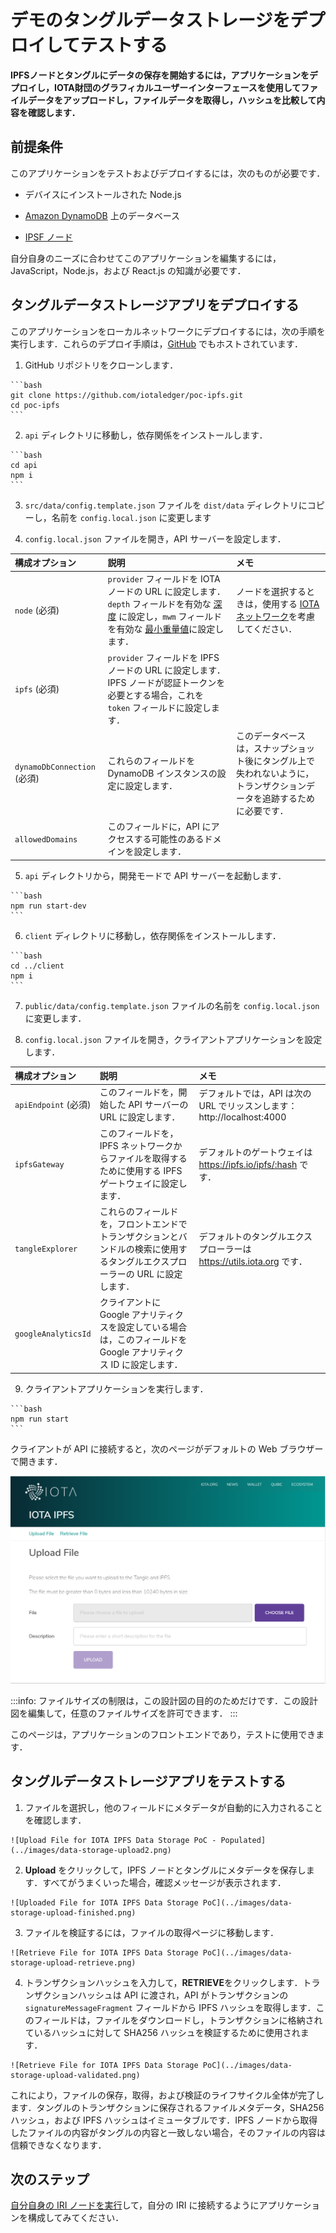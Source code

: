 # デモのタングルデータストレージをデプロイしてテストする
<!-- # Deploy and test the Tangle data storage demo -->

**IPFSノードとタングルにデータの保存を開始するには，アプリケーションをデプロイし，IOTA財団のグラフィカルユーザーインターフェースを使用してファイルデータをアップロードし，ファイルデータを取得し，ハッシュを比較して内容を確認します．**
<!-- **To start storing data in the IPFS node and the Tangle, deploy the application and use our graphical user interface to upload file data, retrieve file data, and compare hashes to verify the contents.** -->

## 前提条件
<!-- ## Prerequisites -->

このアプリケーションをテストおよびデプロイするには，次のものが必要です．
<!-- To test and deploy this application, you need the following: -->

- デバイスにインストールされた Node.js
<!-- - Node.js installed on your device -->
- [Amazon DynamoDB](https://aws.amazon.com/dynamodb/) 上のデータベース
<!-- - A database on [Amazon DynamoDB](https://aws.amazon.com/dynamodb/) -->
- [IPSF ノード](https://docs.ipfs.io/introduction/overview/)
<!-- - An [IPFS node](https://docs.ipfs.io/introduction/overview/) -->

自分自身のニーズに合わせてこのアプリケーションを編集するには，JavaScript，Node.js，および React.js の知識が必要です．
<!-- To edit this application for your own needs, you need knowledge of JavaScript, Node.js, and React.js. -->

## タングルデータストレージアプリをデプロイする
<!-- ## Deploy the Tangle data storage app -->

このアプリケーションをローカルネットワークにデプロイするには，次の手順を実行します．これらのデプロイ手順は，[GitHub](https://github.com/iotaledger/poc-ipfs/blob/master/README.md) でもホストされています．
<!-- To deploy this application on your local network, complete the following instructions. These deployment instructions are also hosted on [GitHub](https://github.com/iotaledger/poc-ipfs/blob/master/README.md). -->

1. GitHub リポジトリをクローンします．
  <!-- 1. Clone the GitHub repository -->

    ```bash
    git clone https://github.com/iotaledger/poc-ipfs.git
    cd poc-ipfs
    ```

2. `api` ディレクトリに移動し，依存関係をインストールします．
  <!-- 2. Change into the `api` directory and install the dependencies -->

    ```bash
    cd api
    npm i
    ```

3. `src/data/config.template.json` ファイルを `dist/data` ディレクトリにコピーし，名前を `config.local.json` に変更します
  <!-- 3. Copy the `src/data/config.template.json` file to the `dist/data` directory and rename it to `config.local.json` -->

4. `config.local.json` ファイルを開き，API サーバーを設定します．
  <!-- 4. Open the `config.local.json` file and configure the API server -->

  |**構成オプション**|**説明**|**メモ**|
  |:-----------------|:-------|:-------|
  |`node` (必須)|`provider` フィールドを IOTA ノードの URL に設定します．`depth` フィールドを有効な [深度](root://getting-started/0.1/transactions/depth.md) に設定し，`mwm` フィールドを有効な [最小重量値](root://getting-started/0.1/network/minimum-weight-magnitude.md)に設定します．|ノードを選択するときは，使用する [IOTA ネットワーク](root://getting-started/0.1/network/iota-networks.md)を考慮してください．|
  |`ipfs` (必須)|`provider` フィールドを IPFS ノードの URL に設定します．IPFS ノードが認証トークンを必要とする場合，これを `token` フィールドに設定します．||
  |`dynamoDbConnection` (必須)|これらのフィールドを DynamoDB インスタンスの設定に設定します．|このデータベースは，スナップショット後にタングル上で失われないように，トランザクションデータを追跡するために必要です．|
  |`allowedDomains`|このフィールドに，API にアクセスする可能性のあるドメインを設定します．||

  <!-- |**Configuration option**|**Description**|**Notes**| -->
  <!-- |:---|:-----|:----| -->
  <!-- |`node` (required)|Set the `provider` field to the URL of an IOTA node. Set the `depth` field to a valid [depth](root://getting-started/0.1/transactions/depth.md), and the `mwm` field to a valid [minimum weight magnitude](root://getting-started/0.1/network/minimum-weight-magnitude.md).|When choosing a node, consider the [IOTA network](root://getting-started/0.1/network/iota-networks.md) that you want to use| -->
  <!-- |`ipfs` (required)|Set the `provider` field to the URL of your IPFS node. If your IPFS node requires an authentication token, set this in the `token` field.|| -->
  <!-- |`dynamoDbConnection` (required)| Set these fields to the settings for your DynamoDB instance|This database is needed to keep track of transaction data so that it is never lost on the Tangle after a snapshot| -->
  <!-- |`allowedDomains`| Set this field to the domains that may access the API.|| -->

5. `api` ディレクトリから，開発モードで API サーバーを起動します．
  <!-- 5. From the `api` directory, start the API server in development mode -->

    ```bash
    npm run start-dev
    ```

6. `client` ディレクトリに移動し，依存関係をインストールします．
  <!-- 6. Change into the `client` directory and install the dependencies -->

    ```bash
    cd ../client
    npm i
    ```

7. `public/data/config.template.json` ファイルの名前を `config.local.json` に変更します．
  <!-- 7. Rename the `public/data/config.template.json` file to `config.local.json` -->

8. `config.local.json` ファイルを開き，クライアントアプリケーションを設定します．
  <!-- 8. Open the `config.local.json` file and configure the client application -->

  |**構成オプション**|**説明**|**メモ**|
  |:-----------------|:-------|:-------|
  |`apiEndpoint` (必須)|このフィールドを，開始した API サーバーの URL に設定します．|デフォルトでは，API は次の URL でリッスンします： http://localhost:4000|
  |`ipfsGateway`|このフィールドを，IPFS ネットワークからファイルを取得するために使用する IPFS ゲートウェイに設定します．|デフォルトのゲートウェイは https://ipfs.io/ipfs/:hash です．|
  |`tangleExplorer`|これらのフィールドを，フロントエンドでトランザクションとバンドルの検索に使用するタングルエクスプローラーの URL に設定します．|デフォルトのタングルエクスプローラーは https://utils.iota.org です．|
  |`googleAnalyticsId`|クライアントに Google アナリティクスを設定している場合は，このフィールドを Google アナリティクス ID に設定します．||

  <!-- |**Configuration option**|**Description**|**Notes**| -->
  <!-- |:---|:-----|:----| -->
  <!-- |`apiEndpoint` (required)|Set this field to the URL of the API server that you just started|By default, the API listens on the following URL: `http:localhost:4000`| -->
  <!-- |`ipfsGateway`|Set this field to the IPFS gateway that you want to use to get files from the IPFS network|The default gateway is `https://ipfs.io/ipfs/:hash`| -->
  <!-- |`tangleExplorer`| Set these fields to the URL of the Tangle explorer that you want to use to search for transactions and bundles on the front end|The default Tangle explorer is `https://utils.iota.org`| -->
  <!-- |`googleAnalyticsId`| If you have Google Analytics set up for your client, set this field to your Google Analytics ID|| -->

9. クライアントアプリケーションを実行します．
  <!-- 9. Run the client application -->

    ```bash
    npm run start
    ```

クライアントが API に接続すると，次のページがデフォルトの Web ブラウザーで開きます．
<!-- When the client connects to the API, the following page will be opened in your default web browser: -->

![Upload File for IOTA IPFS Data Storage PoC](../images/data-storage-upload.png)

:::info:
ファイルサイズの制限は，この設計図の目的のためだけです．この設計図を編集して，任意のファイルサイズを許可できます．
:::
<!-- :::info: -->
<!-- The file size limitation is only for the purposes of this blueprint. You can edit this blueprint to allow any file size. -->
<!-- ::: -->

このページは，アプリケーションのフロントエンドであり，テストに使用できます．
<!-- This page is the front end to the application, which you can use to test it. -->

## タングルデータストレージアプリをテストする
<!-- ## Test the Tangle data storage app -->

1. ファイルを選択し，他のフィールドにメタデータが自動的に入力されることを確認します．
  <!-- 1. Select a file, and see that the other fields are automatically populated with metadata -->

    ![Upload File for IOTA IPFS Data Storage PoC - Populated](../images/data-storage-upload2.png)

2. **Upload** をクリックして，IPFS ノードとタングルにメタデータを保存します．すべてがうまくいった場合，確認メッセージが表示されます．
  <!-- 2. Click **Upload** to store the metadata on the IPFS node and the Tangle. If everything went well, you should see a confirmation message. -->

    ![Uploaded File for IOTA IPFS Data Storage PoC](../images/data-storage-upload-finished.png)

3. ファイルを検証するには，ファイルの取得ページに移動します．
  <!-- 3. To validate a file, go to the Retrieve File page. -->

    ![Retrieve File for IOTA IPFS Data Storage PoC](../images/data-storage-upload-retrieve.png)

4. トランザクションハッシュを入力して，**RETRIEVE**をクリックします．トランザクションハッシュは API に渡され，API がトランザクションの `signatureMessageFragment` フィールドから IPFS ハッシュを取得します．このフィールドは，ファイルをダウンロードし，トランザクションに格納されているハッシュに対して SHA256 ハッシュを検証するために使用されます．
  <!-- 4. Enter a transaction hash and click **RETRIEVE**. The transaction hash will be passed to the API, which will get the IPFS hash from the transaction's `signatureMessageFragment` field, which is used to download the file and validate its SHA256 hash against the one stored in the transaction. -->

    ![Retrieve File for IOTA IPFS Data Storage PoC](../images/data-storage-upload-validated.png)

これにより，ファイルの保存，取得，および検証のライフサイクル全体が完了します．タングルのトランザクションに保存されるファイルメタデータ，SHA256 ハッシュ，および IPFS ハッシュはイミュータブルです．IPFS ノードから取得したファイルの内容がタングルの内容と一致しない場合，そのファイルの内容は信頼できなくなります．
<!-- This completes the full lifecycle for storing, retrieving, and validating a file. The file metadata, SHA256 hash and IPFS hash that are stored in a transaction on the Tangle are immutable. If the file contents that you retrieve from the IPFS node don't match the ones on the Tangle, then the contents of that file can no longer be trusted. -->

## 次のステップ
<!-- ## Next steps -->

[自分自身の IRI ノードを実行](root://node-software/0.1/iri/how-to-guides/quickstart.md)して，自分の IRI に接続するようにアプリケーションを構成してみてください．
<!-- Try [running your own IRI node](root://node-software/0.1/iri/how-to-guides/quickstart.md) and configuring the application to connect to it. -->
